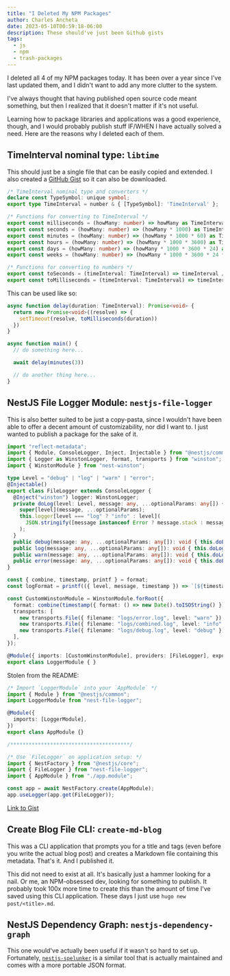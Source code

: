 ```yaml
---
title: "I Deleted My NPM Packages"
author: Charles Ancheta
date: 2023-05-10T00:59:18-06:00
description: These should've just been Github gists
tags:
  - js
  - npm
  - trash-packages
---
```


I deleted all 4 of my NPM packages today. It has been over a year since I've
last updated them, and I didn't want to add any more clutter to the system.

I've always thought that having published open source code meant something, but
then I realized that it doesn't matter if it's not useful.

Learning how to package libraries and applications was a good experience,
though, and I would probably publish stuff IF/WHEN I have actually solved a
need. Here are the reasons why I deleted each of them.

## TimeInterval nominal type: `libtime`

This should just be a single file that can be easily copied and extended. I also
created a [GitHub Gist](https://gist.github.com/cbebe/504e5098d3674da574ff85e8126cdb22)
so it can also be downloaded.

```typescript
/* TimeInterval nominal type and converters */
declare const TypeSymbol: unique symbol;
export type TimeInterval = number & { [TypeSymbol]: 'TimeInterval' };

/* Functions for converting to TimeInterval */
export const milliseconds = (howMany: number) => howMany as TimeInterval;
export const seconds = (howMany: number) => (howMany * 1000) as TimeInterval;
export const minutes = (howMany: number) => (howMany * 1000 * 60) as TimeInterval;
export const hours = (howMany: number) => (howMany * 1000 * 3600) as TimeInterval;
export const days = (howMany: number) => (howMany * 1000 * 3600 * 24) as TimeInterval;
export const weeks = (howMany: number) => (howMany * 1000 * 3600 * 24 * 7) as TimeInterval;

/* Functions for converting to numbers */
export const toSeconds = (timeInterval: TimeInterval) => timeInterval / 1000;
export const toMilliseconds = (timeInterval: TimeInterval) => timeInterval as number;
```

This can be used like so:

```typescript
async function delay(duration: TimeInterval): Promise<void> {
  return new Promise<void>((resolve) => {
    setTimeout(resolve, toMilliseconds(duration))
  })
}

async function main() {
  // do something here...

  await delay(minutes(3))

  // do another thing here...
}
```

## NestJS File Logger Module: `nestjs-file-logger`

This is also better suited to be just a copy-pasta, since I wouldn't have been
able to offer a decent amount of customizability, nor did I want to. I just
wanted to publish a package for the sake of it.

```typescript
import "reflect-metadata";
import { Module, ConsoleLogger, Inject, Injectable } from "@nestjs/common";
import { Logger as WinstonLogger, format, transports } from "winston";
import { WinstonModule } from "nest-winston";

type Level = "debug" | "log" | "warn" | "error";
@Injectable()
export class FileLogger extends ConsoleLogger {
  @Inject("winston") logger: WinstonLogger;
  private doLog(level: Level, message: any, ...optionalParams: any[]) {
    super[level](message, ...optionalParams);
    this.logger[level === "log" ? "info" : level](
      JSON.stringify([message instanceof Error ? message.stack : message, ...optionalParams])
    );
  }
  public debug(message: any, ...optionalParams: any[]): void { this.doLog("debug", message, ...optionalParams); }
  public log(message: any, ...optionalParams: any[]): void { this.doLog("log", message, ...optionalParams); }
  public warn(message: any, ...optionalParams: any[]): void { this.doLog("warn", message, ...optionalParams); }
  public error(message: any, ...optionalParams: any[]): void { this.doLog("error", message, ...optionalParams); }
}

const { combine, timestamp, printf } = format;
const logFormat = printf(({ level, message, timestamp }) => `[${timestamp}] ${level}: ${message}`);

const CustomWinstonModule = WinstonModule.forRoot({
  format: combine(timestamp({ format: () => new Date().toISOString() }), logFormat),
  transports: [
    new transports.File({ filename: "logs/error.log", level: "warn" }),
    new transports.File({ filename: "logs/combined.log", level: "info" }),
    new transports.File({ filename: "logs/debug.log", level: "debug" }),
  ],
});

@Module({ imports: [CustomWinstonModule], providers: [FileLogger], exports: [FileLogger] })
export class LoggerModule { }
```

Stolen from the README:

```typescript
/* Import `LoggerModule` into your `AppModule` */
import { Module } from "@nestjs/common";
import LoggerModule from "nest-file-logger";

@Module({
  imports: [LoggerModule],
})
export class AppModule {}

/***************************************/

/* Use `FileLogger` on application setup: */
import { NestFactory } from "@nestjs/core";
import { FileLogger } from "nest-file-logger";
import { AppModule } from "./app.module";

const app = await NestFactory.create(AppModule);
app.useLogger(app.get(FileLogger));
```

[Link to Gist](https://gist.github.com/cbebe/d309f16d4a052f539b13da797c327a94)

## Create Blog File CLI: `create-md-blog`

This was a CLI application that prompts you for a title and tags (even before
you write the actual blog post) and creates a Markdown file containing this
metadata. That's it. And I published it.

This did not need to exist at all. It's basically just a hammer looking for a
nail. Or me, an NPM-obsessed dev, looking for something to publish. It probably
took 100x more time to create this than the amount of time I've saved using
this CLI application. These days I just use `hugo new post/<title>.md`.

## NestJS Dependency Graph: `nestjs-dependency-graph`

This one would've actually been useful if it wasn't so hard to set up.
Fortunately,
[`nestjs-spelunker`](https://www.npmjs.com/package/nestjs-spelunker) is a
similar tool that is actually maintained and comes with a more portable JSON
format.
